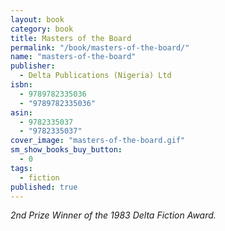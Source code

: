 ```yaml
---
layout: book
category: book
title: Masters of the Board
permalink: "/book/masters-of-the-board/"
name: "masters-of-the-board"
publisher: 
  - Delta Publications (Nigeria) Ltd
isbn: 
  - 9789782335036
  - "9789782335036"
asin: 
  - 9782335037
  - "9782335037"
cover_image: "masters-of-the-board.gif"
sm_show_books_buy_button: 
  - 0
tags: 
  - fiction
published: true
---
```


*2nd Prize Winner of the 1983 Delta Fiction Award.*
